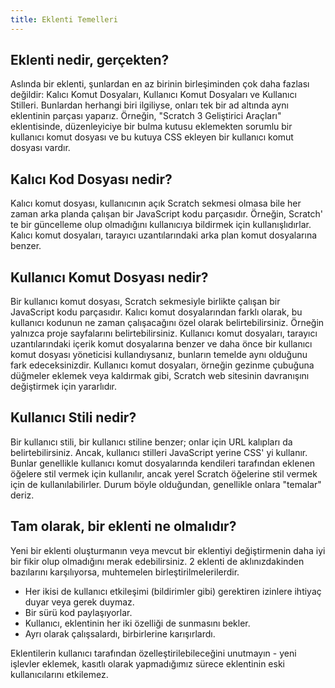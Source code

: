 ```yaml
---
title: Eklenti Temelleri
---
```


## Eklenti nedir, gerçekten?
Aslında bir eklenti, şunlardan en az birinin birleşiminden çok daha fazlası değildir: Kalıcı Komut Dosyaları, Kullanıcı Komut Dosyaları ve Kullanıcı Stilleri. Bunlardan herhangi biri ilgiliyse, onları tek bir ad altında aynı eklentinin parçası yaparız. Örneğin, "Scratch 3 Geliştirici Araçları" eklentisinde, düzenleyiciye bir bulma kutusu eklemekten sorumlu bir kullanıcı komut dosyası ve bu kutuya CSS ekleyen bir kullanıcı komut dosyası vardır.

## Kalıcı Kod Dosyası nedir?
Kalıcı komut dosyası, kullanıcının açık Scratch sekmesi olmasa bile her zaman arka planda çalışan bir JavaScript kodu parçasıdır. Örneğin, Scratch' te bir güncelleme olup olmadığını kullanıcıya bildirmek için kullanışlıdırlar. Kalıcı komut dosyaları, tarayıcı uzantılarındaki arka plan komut dosyalarına benzer.

## Kullanıcı Komut Dosyası nedir?
Bir kullanıcı komut dosyası, Scratch sekmesiyle birlikte çalışan bir JavaScript kodu parçasıdır. Kalıcı komut dosyalarından farklı olarak, bu kullanıcı kodunun ne zaman çalışacağını özel olarak belirtebilirsiniz. Örneğin yalnızca proje sayfalarını belirtebilirsiniz. Kullanıcı komut dosyaları, tarayıcı uzantılarındaki içerik komut dosyalarına benzer ve daha önce bir kullanıcı komut dosyası yöneticisi kullandıysanız, bunların temelde aynı olduğunu fark edeceksinizdir.
Kullanıcı komut dosyaları, örneğin gezinme çubuğuna düğmeler eklemek veya kaldırmak gibi, Scratch web sitesinin davranışını değiştirmek için yararlıdır.

## Kullanıcı Stili nedir?
Bir kullanıcı stili, bir kullanıcı stiline benzer; onlar için URL kalıpları da belirtebilirsiniz. Ancak, kullanıcı stilleri JavaScript yerine CSS' yi kullanır. Bunlar genellikle kullanıcı komut dosyalarında kendileri tarafından eklenen öğelere stil vermek için kullanılır, ancak yerel Scratch öğelerine stil vermek için de kullanılabilirler. Durum böyle olduğundan, genellikle onlara "temalar" deriz.

## Tam olarak, bir eklenti ne olmalıdır?
Yeni bir eklenti oluşturmanın veya mevcut bir eklentiyi değiştirmenin daha iyi bir fikir olup olmadığını merak edebilirsiniz.
2 eklenti de aklınızdakinden bazılarını karşılıyorsa, muhtemelen birleştirilmelerilerdir.
- Her ikisi de kullanıcı etkileşimi (bildirimler gibi) gerektiren izinlere ihtiyaç duyar veya gerek duymaz.
- Bir sürü kod paylaşıyorlar.
- Kullanıcı, eklentinin her iki özelliği de sunmasını bekler.
- Ayrı olarak çalışsalardı, birbirlerine karışırlardı.

Eklentilerin kullanıcı tarafından özelleştirilebileceğini unutmayın - yeni işlevler eklemek, kasıtlı olarak yapmadığımız sürece eklentinin eski kullanıcılarını etkilemez.
